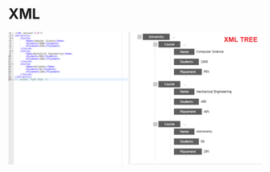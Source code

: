# XML
![XML Tree](https://github.com/Webster-Nooglers/Edit-Trio/blob/master/Kush_Shah_793/Week%209/xml.png)
